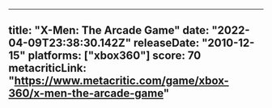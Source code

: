 
---
title: "X-Men: The Arcade Game"
date: "2022-04-09T23:38:30.142Z"
releaseDate: "2010-12-15"
platforms: ["xbox360"]
score: 70
metacriticLink: "https://www.metacritic.com/game/xbox-360/x-men-the-arcade-game"
---

